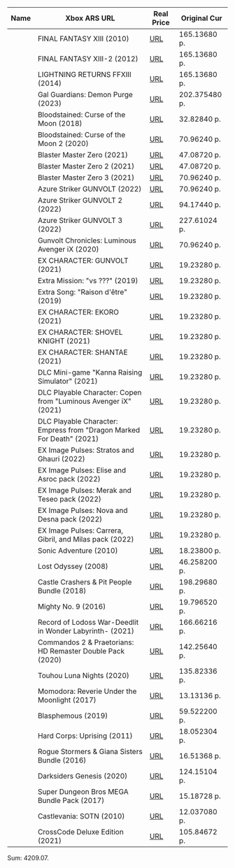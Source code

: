 | Name | Xbox ARS URL | Real Price | Original Cur |
|-|-|-|-|
    | FINAL FANTASY XIII (2010)     | [URL](https://www.xbox.com/es-AR/games/store/a/bsg43bdrn81r)     | 165.13680 p.     | ARS 249.0     |
    | FINAL FANTASY XIII-2 (2012)     | [URL](https://www.xbox.com/es-AR/games/store/a/c4z18b1hm4fz)     | 165.13680 p.     | ARS 249.0     |
    | LIGHTNING RETURNS FFXIII (2014)     | [URL](https://www.xbox.com/es-AR/games/store/a/brrsmnbm1qgg)     | 165.13680 p.     | ARS 249.0     |
    | Gal Guardians: Demon Purge (2023)     | [URL](https://www.xbox.com/es-AR/games/store/a/9pbq9gd899zc)     | 202.375480 p.     | ARS 305.15     |
    | Bloodstained: Curse of the Moon (2018)     | [URL](https://www.xbox.com/es-AR/games/store/a/btg951rgx7qd)     | 32.82840 p.     | ARS 49.5     |
    | Bloodstained: Curse of the Moon 2 (2020)     | [URL](https://www.xbox.com/es-AR/games/store/a/9pp77q60x2wq)     | 70.96240 p.     | ARS 107.0     |
    | Blaster Master Zero (2021)     | [URL](https://www.xbox.com/es-AR/games/store/a/9pmn2bnx3h62)     | 47.08720 p.     | ARS 71.0     |
    | Blaster Master Zero 2 (2021)     | [URL](https://www.xbox.com/es-AR/games/store/a/9p34qj7qs363)     | 47.08720 p.     | ARS 71.0     |
    | Blaster Master Zero 3 (2021)     | [URL](https://www.xbox.com/es-AR/games/store/a/9n866wl46c4f)     | 70.96240 p.     | ARS 107.0     |
    | Azure Striker GUNVOLT (2022)     | [URL](https://www.xbox.com/es-AR/games/store/a/9nmlwr5shqqr)     | 70.96240 p.     | ARS 107.0     |
    | Azure Striker GUNVOLT 2 (2022)     | [URL](https://www.xbox.com/es-AR/games/store/a/9ng6r01t7k4r)     | 94.17440 p.     | ARS 142.0     |
    | Azure Striker GUNVOLT 3 (2022)     | [URL](https://www.xbox.com/es-AR/games/store/a/9pllr2vbz1qb)     | 227.61024 p.     | ARS 343.2     |
    | Gunvolt Chronicles: Luminous Avenger iX (2020)     | [URL](https://www.xbox.com/es-AR/games/store/a/9p1qr22109v3)     | 70.96240 p.     | ARS 107.0     |
    | EX CHARACTER: GUNVOLT (2021)     | [URL](https://www.xbox.com/es-AR/games/store/a/9p54nj3vvqlv)     | 19.23280 p.     | ARS 29.0     |
    | Extra Mission: "vs ???" (2019)     | [URL](https://www.xbox.com/es-AR/games/store/a/9npb1gvthl00)     | 19.23280 p.     | ARS 29.0     |
    | Extra Song: "Raison d'être" (2019)     | [URL](https://www.xbox.com/es-AR/games/store/a/9n1vkpwtqmvj)     | 19.23280 p.     | ARS 29.0     |
    | EX CHARACTER: EKORO (2021)     | [URL](https://www.xbox.com/es-AR/games/store/a/9n8th728xkgj)     | 19.23280 p.     | ARS 29.0     |
    | EX CHARACTER: SHOVEL KNIGHT (2021)     | [URL](https://www.xbox.com/es-AR/games/store/a/9nmkxnkrcjb5)     | 19.23280 p.     | ARS 29.0     |
    | EX CHARACTER: SHANTAE (2021)     | [URL](https://www.xbox.com/es-AR/games/store/a/9pgzd87m5fpg)     | 19.23280 p.     | ARS 29.0     |
    | DLC Mini-game "Kanna Raising Simulator" (2021)     | [URL](https://www.xbox.com/es-AR/games/store/a/9mz9b0x37mfs)     | 19.23280 p.     | ARS 29.0     |
    | DLC Playable Character: Copen from "Luminous Avenger iX" (2021)     | [URL](https://www.xbox.com/es-AR/games/store/a/9n5fk4zrzs7z)     | 19.23280 p.     | ARS 29.0     |
    | DLC Playable Character: Empress from "Dragon Marked For Death" (2021)     | [URL](https://www.xbox.com/es-AR/games/store/a/9pp32zscb5ns)     | 19.23280 p.     | ARS 29.0     |
    | EX Image Pulses: Stratos and Ghauri (2022)     | [URL](https://www.xbox.com/es-AR/games/store/a/9p467nlbj1m2)     | 19.23280 p.     | ARS 29.0     |
    | EX Image Pulses: Elise and Asroc pack (2022)     | [URL](https://www.xbox.com/es-AR/games/store/a/9p6vg4bvtgkh)     | 19.23280 p.     | ARS 29.0     |
    | EX Image Pulses: Merak and Teseo pack (2022)     | [URL](https://www.xbox.com/es-AR/games/store/a/9ndkxjp37t0p)     | 19.23280 p.     | ARS 29.0     |
    | EX Image Pulses: Nova and Desna pack (2022)     | [URL](https://www.xbox.com/es-AR/games/store/a/9pfmcbv5lmmh)     | 19.23280 p.     | ARS 29.0     |
    | EX Image Pulses: Carrera, Gibril, and Milas pack (2022)     | [URL](https://www.xbox.com/es-AR/games/store/a/9n676ndlcncg)     | 19.23280 p.     | ARS 29.0     |
    | Sonic Adventure (2010)     | [URL](https://www.xbox.com/es-AR/games/store/a/c1s8x55l9ss1)     | 18.23800 p.     | ARS 27.5     |
    | Lost Odyssey (2008)     | [URL](https://www.xbox.com/es-AR/games/store/a/bzb4s8fs8t5b)     | 46.258200 p.     | ARS 69.75     |
    | Castle Crashers & Pit People Bundle (2018)     | [URL](https://www.xbox.com/es-AR/games/store/a/bzs8jccjw4r6)     | 198.29680 p.     | ARS 299.0     |
    | Mighty No. 9 (2016)     | [URL](https://www.xbox.com/es-AR/games/store/a/c1cj25xtkdsb)     | 19.796520 p.     | ARS 29.85     |
    | Record of Lodoss War-Deedlit in Wonder Labyrinth- (2021)     | [URL](https://www.xbox.com/es-AR/games/store/a/9nrbh9hs807l)     | 166.66216 p.     | ARS 251.3     |
    | Commandos 2 & Praetorians: HD Remaster Double Pack (2020)     | [URL](https://www.xbox.com/es-AR/games/store/a/9phmn32nzzt9)     | 142.25640 p.     | ARS 214.5     |
    | Touhou Luna Nights (2020)     | [URL](https://www.xbox.com/es-AR/games/store/a/9nblgjqqbhh4)     | 135.82336 p.     | ARS 204.8     |
    | Momodora: Reverie Under the Moonlight (2017)     | [URL](https://www.xbox.com/es-AR/games/store/a/bpkqz245cq2h)     | 13.13136 p.     | ARS 19.8     |
    | Blasphemous (2019)     | [URL](https://www.xbox.com/es-AR/games/store/a/9p0478ztxlz4)     | 59.522200 p.     | ARS 89.75     |
    | Hard Corps: Uprising (2011)     | [URL](https://www.xbox.com/es-AR/games/store/a/c30z07t9q9ct)     | 18.052304 p.     | ARS 27.22     |
    | Rogue Stormers & Giana Sisters Bundle (2016)     | [URL](https://www.xbox.com/es-AR/games/store/a/c04lg04zjp6v)     | 16.51368 p.     | ARS 24.9     |
    | Darksiders Genesis (2020)     | [URL](https://www.xbox.com/es-AR/games/store/a/brz9553vppbd)     | 124.15104 p.     | ARS 187.2     |
    | Super Dungeon Bros MEGA Bundle Pack (2017)     | [URL](https://www.xbox.com/es-AR/games/store/a/c11nq8c5t057)     | 15.18728 p.     | ARS 22.9     |
    | Castlevania: SOTN (2010)     | [URL](https://www.xbox.com/es-AR/games/store/a/bstm3283756m)     | 12.037080 p.     | ARS 18.15     |
    | CrossCode Deluxe Edition (2021)     | [URL](https://www.xbox.com/es-AR/games/store/a/9n53wx4ks2zw)     | 105.84672 p.     | ARS 159.6     |
Sum: 4209.07.
